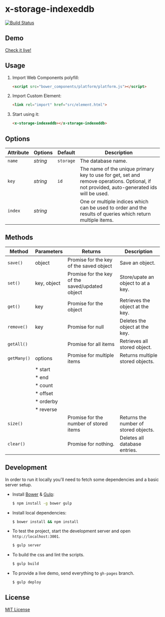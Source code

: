 # x-storage-indexeddb

[![Build Status](https://travis-ci.org/dotch/x-storage-indexeddb.png)](https://travis-ci.org/dotch/x-storage-indexeddb)

## Demo

[Check it live!](http://dotch.github.io/x-storage-indexeddb)

## Usage

1. Import Web Components polyfill:

    ```html
    <script src="bower_components/platform/platform.js"></script>
    ```

2. Import Custom Element:

    ```html
    <link rel="import" href="src/element.html">
    ```

3. Start using it:

    ```html
    <x-storage-indexeddb></x-storage-indexeddb>
    ```

## Options

Attribute     | Options     | Default      | Description
---           | ---         | ---          | ---
`name`        | *string*    | `storage`    | The database name.
`key`         | *string*    | `id`         | The name of the unique primary key to use for get, set and remove operations. Optional, if not provided, auto-generated ids will be used.
`index`       | *string*    |              | One or multiple indices which can be used to order and  the results of queries which return multiple items.

## Methods

Method        | Parameters   | Returns                                         | Description
---           | ---          | ---                                             | ---
`save()`      | object       | Promise for the key of the saved object         | Save an object.
`set()`       | key, object  | Promise for the key of the saved/updated object | Store/upate an object to at a key.
`get()`       | key          | Promise for the object                          | Retrieves the object at the key.
`remove()`    | key          | Promise for null                                | Deletes the object at the key.
`getAll()`    |              | Promise for all items                           | Retrieves all stored object.
`getMany()`   | options      | Promise for multiple items                      | Returns multiple stored objects.
              | * start      |                                                 |
              | * end        |                                                 |
              | * count      |                                                 |
              | * offset     |                                                 |
              | * orderby    |                                                 |
              | * reverse    |                                                 |
`size()`      |              | Promise for the number of stored items          | Returns the number of stored objects.
`clear()`     |              | Promise for nothing.                            | Deletes all database entries.

## Development

In order to run it locally you'll need to fetch some dependencies and a basic server setup.

* Install [Bower](http://bower.io/) & [Gulp](http://gulpjs.com/):

    ```sh
    $ npm install -g bower gulp
    ```

* Install local dependencies:

    ```sh
    $ bower install && npm install
    ```

* To test the project, start the development server and open `http://localhost:3001`.

    ```sh
    $ gulp server
    ```

* To build the css and lint the scripts.

    ```sh
    $ gulp build
    ```

* To provide a live demo, send everything to `gh-pages` branch.

    ```sh
    $ gulp deploy
    ```

## License

[MIT License](http://opensource.org/licenses/MIT)
